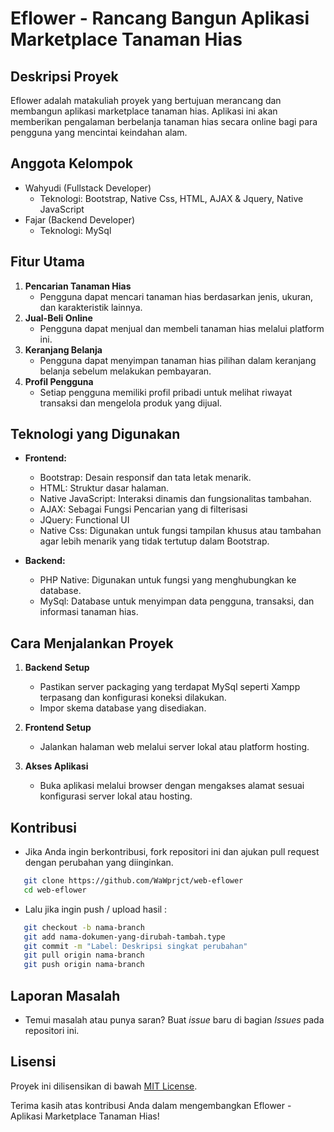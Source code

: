 # Eflower - Rancang Bangun Aplikasi Marketplace Tanaman Hias

## Deskripsi Proyek
Eflower adalah matakuliah proyek yang bertujuan merancang dan membangun aplikasi marketplace tanaman hias. Aplikasi ini akan memberikan pengalaman berbelanja tanaman hias secara online bagi para pengguna yang mencintai keindahan alam.

## Anggota Kelompok
- Wahyudi (Fullstack Developer)
  - Teknologi: Bootstrap, Native Css, HTML, AJAX & Jquery, Native JavaScript
- Fajar (Backend Developer)
  - Teknologi: MySql

## Fitur Utama
1. **Pencarian Tanaman Hias**
   - Pengguna dapat mencari tanaman hias berdasarkan jenis, ukuran, dan karakteristik lainnya.
2. **Jual-Beli Online**
   - Pengguna dapat menjual dan membeli tanaman hias melalui platform ini.
3. **Keranjang Belanja**
   - Pengguna dapat menyimpan tanaman hias pilihan dalam keranjang belanja sebelum melakukan pembayaran.
4. **Profil Pengguna**
   - Setiap pengguna memiliki profil pribadi untuk melihat riwayat transaksi dan mengelola produk yang dijual.

## Teknologi yang Digunakan
- **Frontend:**
  - Bootstrap: Desain responsif dan tata letak menarik.
  - HTML: Struktur dasar halaman.
  - Native JavaScript: Interaksi dinamis dan fungsionalitas tambahan.
  - AJAX: Sebagai Fungsi Pencarian yang di filterisasi
  - JQuery: Functional UI
  - Native Css: Digunakan untuk fungsi tampilan khusus atau tambahan agar lebih menarik yang tidak tertutup dalam Bootstrap.

- **Backend:**
  - PHP Native: Digunakan untuk fungsi yang menghubungkan ke database.
  - MySql: Database untuk menyimpan data pengguna, transaksi, dan informasi tanaman hias.

## Cara Menjalankan Proyek
1. **Backend Setup**
   - Pastikan server packaging yang terdapat MySql seperti Xampp terpasang dan konfigurasi koneksi dilakukan.
   - Impor skema database yang disediakan.

2. **Frontend Setup**
   - Jalankan halaman web melalui server lokal atau platform hosting.

3. **Akses Aplikasi**
   - Buka aplikasi melalui browser dengan mengakses alamat sesuai konfigurasi server lokal atau hosting.

## Kontribusi
- Jika Anda ingin berkontribusi, fork repositori ini dan ajukan pull request dengan perubahan yang diinginkan.
```bash
   git clone https://github.com/WaWprjct/web-eflower
   cd web-eflower
```

- Lalu jika ingin push / upload hasil :
```bash
   git checkout -b nama-branch
   git add nama-dokumen-yang-dirubah-tambah.type
   git commit -m "Label: Deskripsi singkat perubahan"
   git pull origin nama-branch
   git push origin nama-branch
```


## Laporan Masalah
- Temui masalah atau punya saran? Buat *issue* baru di bagian *Issues* pada repositori ini.

## Lisensi
Proyek ini dilisensikan di bawah [MIT License](LICENSE).

Terima kasih atas kontribusi Anda dalam mengembangkan Eflower - Aplikasi Marketplace Tanaman Hias!
